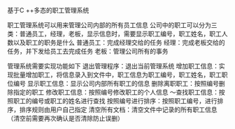 基于C ++多态的职工管理系统   

职工管理系统可以用来管理公司内部的所有员工信息
公司中的职工可以分为三类：普通员工，经理，老板，显示信息时，需要显示职工编号，职工姓名，职工人数以及职工的职务是什么
普通员工：完成经理交给的任务
经理：完成老板交给的任务，并下发给员工去完成任务
老板：管理公司所有的事务
  
  
管理系统需要实现功能如下
退出管理程序：退出当前管理系统
增加职工信息：实现批量增加职工，将信息录入到文件中，职工信息为职工编号，职工姓名，职工职位编号
显示职工信息：显示公司内部所有职工的信息
删除离职职工：按照编号删除指定的职工
修改职工信息：按照编号修改职工的个人信息
〜查找职工信息：按照职工的编号或职工的姓名进行查找
按照编号进行排序：按照职工编号，进行排序，排序规则由用户自己指定
清空所有文档：清空文件中记录的所有职工信息（清空前需要再次确认是否清除防止误删）
